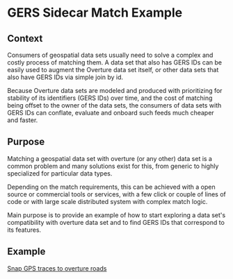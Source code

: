 # GERS Sidecar Match Example

## Context

Consumers of geospatial data sets usually need to solve a complex and costly process of matching them.
A data set that also has GERS IDs can be easily used to augment the Overture data set itself, or other data sets that also have GERS IDs via simple join by id.

Because Overture data sets are modeled and produced with prioritizing for stability of its identifiers (GERS IDs) over time, and the cost of matching being offset to the owner of the data sets, the consumers of data sets with GERS IDs can conflate, evaluate and onboard such feeds much cheaper and faster.

## Purpose

Matching a geospatial data set with overture (or any other) data set is a common problem and many solutions exist for this, from generic to highly specialized for particular data types. 

Depending on the match requirements, this can be achieved with a open source or commercial tools or services, with a few click or couple of lines of code or with large scale distributed system with complex match logic. 

Main purpose is to provide an example of how to start exploring a data set's compatibility with overture data set and to find GERS IDs that correspond to its features.

## Example
[Snap GPS traces to overture roads](MATCH_TRACES.md)

